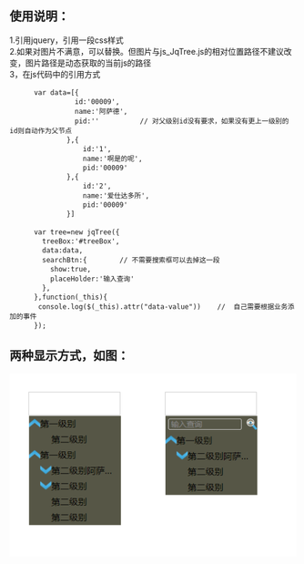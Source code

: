 
 ## 使用说明：
  1.引用jquery，引用一段css样式<br>
  2.如果对图片不满意，可以替换。但图片与js_JqTree.js的相对位置路径不建议改变，图片路径是动态获取的当前js的路径<br>
  3，在js代码中的引用方式<br>

          var data=[{
                    id:'00009',
                    name:'阿萨德',
                    pid:''          // 对父级别id没有要求，如果没有更上一级别的id则自动作为父节点
                  },{
                      id:'1',
                      name:'啊是的呢',
                      pid:'00009'
                  },{
                      id:'2',
                      name:'爱仕达多所',
                      pid:'00009'
                  }]

          var tree=new jqTree({
            treeBox:'#treeBox',
            data:data,
            searchBtn:{        // 不需要搜索框可以去掉这一段
              show:true,
              placeHolder:'输入查询'
            },
          },function(_this){
           console.log($(_this).attr("data-value"))    //  自己需要根据业务添加的事件
          });


 ## 两种显示方式，如图：
 ![图片加载失败](https://github.com/yangfeng727/DropdownTree/blob/master/a.PNG)
